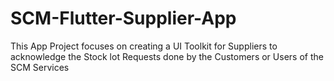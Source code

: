 # SCM-Flutter-Supplier-App
This App Project focuses on creating a UI Toolkit for Suppliers to acknowledge the Stock lot Requests done by the Customers or Users of the SCM Services 
